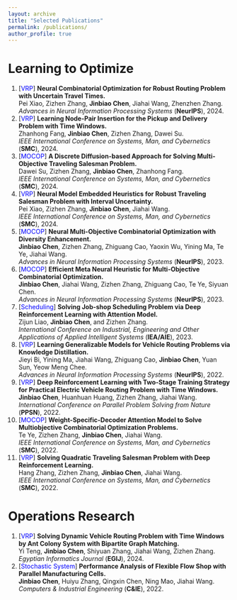 ```yaml
---
layout: archive
title: "Selected Publications"
permalink: /publications/
author_profile: true
---
```


# Learning to Optimize
1. [<font color=Blue>VRP</font>] **Neural Combinatorial Optimization for Robust Routing Problem with Uncertain Travel Times.** <br> Pei Xiao, Zizhen Zhang, **Jinbiao Chen**, Jiahai Wang, Zhenzhen Zhang. <br> *Advances in Neural Information Processing Systems* (**NeurIPS**), 2024.
2. [<font color=Blue>VRP</font>] **Learning Node-Pair Insertion for the Pickup and Delivery Problem with Time Windows.** <br> Zhanhong Fang, **Jinbiao Chen**, Zizhen Zhang, Dawei Su. <br> *IEEE International Conference on Systems, Man, and Cybernetics* (**SMC**), 2024.
3. [<font color=Blue>MOCOP</font>] **A Discrete Diffusion-based Approach for Solving Multi-Objective Traveling Salesman Problem.** <br> Dawei Su, Zizhen Zhang, **Jinbiao Chen**, Zhanhong Fang. <br> *IEEE International Conference on Systems, Man, and Cybernetics* (**SMC**), 2024.
4. [<font color=Blue>VRP</font>] **Neural Model Embedded Heuristics for Robust Traveling Salesman Problem with Interval Uncertainty.** <br> Pei Xiao, Zizhen Zhang, **Jinbiao Chen**, Jiahai Wang. <br> *IEEE International Conference on Systems, Man, and Cybernetics* (**SMC**), 2024.
5. [<font color=Blue>MOCOP</font>] **Neural Multi-Objective Combinatorial Optimization with Diversity Enhancement.** <br> **Jinbiao Chen**, Zizhen Zhang, Zhiguang Cao, Yaoxin Wu, Yining Ma, Te Ye, Jiahai Wang. <br> *Advances in Neural Information Processing Systems* (**NeurIPS**), 2023.
6. [<font color=Blue>MOCOP</font>] **Efficient Meta Neural Heuristic for Multi-Objective Combinatorial Optimization.** <br> **Jinbiao Chen**, Jiahai Wang, Zizhen Zhang, Zhiguang Cao, Te Ye, Siyuan Chen. <br> *Advances in Neural Information Processing Systems* (**NeurIPS**), 2023.
7. [<font color=Blue>Scheduling</font>] **Solving Job-shop Scheduling Problem via Deep Reinforcement Learning with Attention Model.** <br> Zijun Liao, **Jinbiao Chen**, and Zizhen Zhang. <br> *International Conference on Industrial, Engineering and Other Applications of Applied Intelligent Systems* (**IEA/AIE**), 2023.
8. [<font color=Blue>VRP</font>] **Learning Generalizable Models for Vehicle Routing Problems via Knowledge Distillation.** <br> Jieyi Bi, Yining Ma, Jiahai Wang, Zhiguang Cao, **Jinbiao Chen**, Yuan Sun, Yeow Meng Chee. <br> *Advances in Neural Information Processing Systems* (**NeurIPS**), 2022.
9. [<font color=Blue>VRP</font>] **Deep Reinforcement Learning with Two-Stage Training Strategy for Practical Electric Vehicle Routing Problem with Time Windows.** <br> **Jinbiao Chen**, Huanhuan Huang, Zizhen Zhang, Jiahai Wang. <br> *International Conference on Parallel Problem Solving from Nature* (**PPSN**), 2022.
10. [<font color=Blue>MOCOP</font>] **Weight-Specific-Decoder Attention Model to Solve Multiobjective Combinatorial Optimization Problems.** <br> Te Ye, Zizhen Zhang, **Jinbiao Chen**, Jiahai Wang. <br> *IEEE International Conference on Systems, Man, and Cybernetics* (**SMC**), 2022.
11. [<font color=Blue>VRP</font>] **Solving Quadratic Traveling Salesman Problem with Deep Reinforcement Learning.** <br> Hang Zhang, Zizhen Zhang, **Jinbiao Chen**, Jiahai Wang. <br> *IEEE International Conference on Systems, Man, and Cybernetics* (**SMC**), 2022.


# Operations Research
1. [<font color=Blue>VRP</font>] **Solving Dynamic Vehicle Routing Problem with Time Windows by Ant Colony System with Bipartite Graph Matching.** <br> Yi Teng, **Jinbiao Chen**, Shiyuan Zhang, Jiahai Wang, Zizhen Zhang. <br> *Egyptian Informatics Journal* (**EGIJ**), 2024.
2. [<font color=Blue>Stochastic System</font>] **Performance Analysis of Flexible Flow Shop with Parallel Manufacturing Cells.** <br> **Jinbiao Chen**, Huiyu Zhang, Qingxin Chen, Ning Mao, Jiahai Wang. <br> *Computers & Industrial Engineering* (**C&IE**), 2022.
